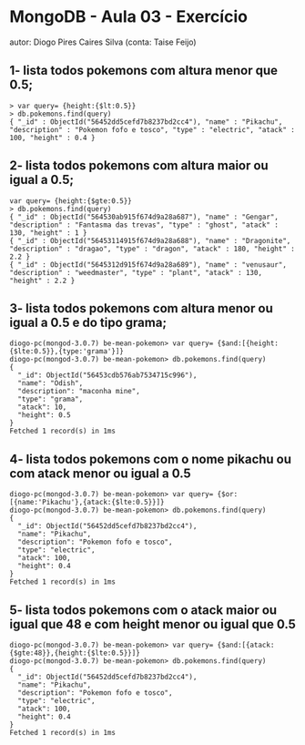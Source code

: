  # MongoDB - Aula 03 - Exercício
autor: Diogo Pires Caires Silva (conta: Taise Feijo)

## 1- lista todos pokemons com altura menor que 0.5;
	> var query= {height:{$lt:0.5}}
	> db.pokemons.find(query)
	{ "_id" : ObjectId("56452dd5cefd7b8237bd2cc4"), "name" : "Pikachu", "description" : "Pokemon fofo e tosco", "type" : "electric", "atack" : 100, "height" : 0.4 }
	



## 2- lista todos pokemons com altura maior ou igual a 0.5;
    var query= {height:{$gte:0.5}}
    > db.pokemons.find(query)
    { "_id" : ObjectId("564530ab915f674d9a28a687"), "name" : "Gengar", "description" : "Fantasma das trevas", "type" : "ghost", "atack" : 130, "height" : 1 }
    { "_id" : ObjectId("56453114915f674d9a28a688"), "name" : "Dragonite", "description" : "dragao", "type" : "dragon", "atack" : 180, "height" : 2.2 }
    { "_id" : ObjectId("5645312d915f674d9a28a689"), "name" : "venusaur", "description" : "weedmaster", "type" : "plant", "atack" : 130, "height" : 2.2 }

    

## 3- lista todos pokemons com altura menor ou igual a 0.5 e do tipo grama;
    diogo-pc(mongod-3.0.7) be-mean-pokemon> var query= {$and:[{height:{$lte:0.5}},{type:'grama'}]}
    diogo-pc(mongod-3.0.7) be-mean-pokemon> db.pokemons.find(query)
    {
      "_id": ObjectId("56453cdb576ab7534715c996"),
      "name": "Odish",
      "description": "maconha mine",
      "type": "grama",
      "atack": 10,
      "height": 0.5
    }
    Fetched 1 record(s) in 1ms
    
 
## 4- lista todos pokemons com o nome pikachu ou com atack menor ou igual a 0.5
    diogo-pc(mongod-3.0.7) be-mean-pokemon> var query= {$or:[{name:'Pikachu'},{atack:{$lte:0.5}}]}
    diogo-pc(mongod-3.0.7) be-mean-pokemon> db.pokemons.find(query)
    {
      "_id": ObjectId("56452dd5cefd7b8237bd2cc4"),
      "name": "Pikachu",
      "description": "Pokemon fofo e tosco",
      "type": "electric",
      "atack": 100,
      "height": 0.4
    }
    Fetched 1 record(s) in 1ms
    
## 5- lista todos pokemons com o atack maior ou igual que 48 e com height menor ou igual que 0.5
    diogo-pc(mongod-3.0.7) be-mean-pokemon> var query= {$and:[{atack:{$gte:48}},{height:{$lte:0.5}}]}
    diogo-pc(mongod-3.0.7) be-mean-pokemon> db.pokemons.find(query)
    {
      "_id": ObjectId("56452dd5cefd7b8237bd2cc4"),
      "name": "Pikachu",
      "description": "Pokemon fofo e tosco",
      "type": "electric",
      "atack": 100,
      "height": 0.4
    }
    Fetched 1 record(s) in 1ms


    


